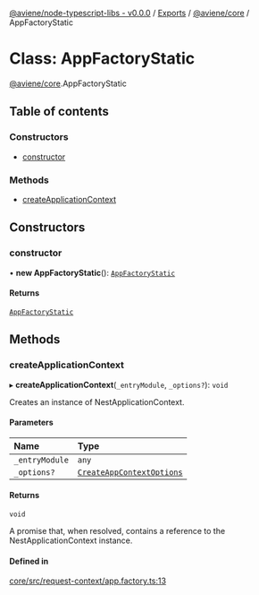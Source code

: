 [@aviene/node-typescript-libs - v0.0.0](../README.md) / [Exports](../modules.md) / [@aviene/core](../modules/aviene_core.md) / AppFactoryStatic

# Class: AppFactoryStatic

[@aviene/core](../modules/aviene_core.md).AppFactoryStatic

## Table of contents

### Constructors

- [constructor](aviene_core.AppFactoryStatic.md#constructor)

### Methods

- [createApplicationContext](aviene_core.AppFactoryStatic.md#createapplicationcontext)

## Constructors

### constructor

• **new AppFactoryStatic**(): [`AppFactoryStatic`](aviene_core.AppFactoryStatic.md)

#### Returns

[`AppFactoryStatic`](aviene_core.AppFactoryStatic.md)

## Methods

### createApplicationContext

▸ **createApplicationContext**(`_entryModule`, `_options?`): `void`

Creates an instance of NestApplicationContext.

#### Parameters

| Name | Type |
| :------ | :------ |
| `_entryModule` | `any` |
| `_options?` | [`CreateAppContextOptions`](aviene_core.CreateAppContextOptions.md) |

#### Returns

`void`

A promise that, when resolved,
contains a reference to the NestApplicationContext instance.

#### Defined in

[core/src/request-context/app.factory.ts:13](https://github.com/stefan-karlsson/node-typescript-libs/blob/dce714119af87bf05f28bbe3669a1e726d2b1f4b/packages/core/src/request-context/app.factory.ts#L13)
